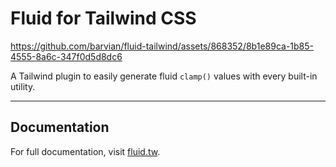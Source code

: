 # Fluid for Tailwind CSS

https://github.com/barvian/fluid-tailwind/assets/868352/8b1e89ca-1b85-4555-8a6c-347f0d5d8dc6

A Tailwind plugin to easily generate fluid `clamp()` values with every built-in utility.

---

## Documentation

For full documentation, visit [fluid.tw](https://fluid.tw).
